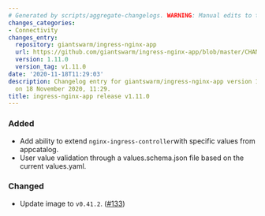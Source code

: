 ```yaml
---
# Generated by scripts/aggregate-changelogs. WARNING: Manual edits to this files will be overwritten.
changes_categories:
- Connectivity
changes_entry:
  repository: giantswarm/ingress-nginx-app
  url: https://github.com/giantswarm/ingress-nginx-app/blob/master/CHANGELOG.md#1110---2020-11-18
  version: 1.11.0
  version_tag: v1.11.0
date: '2020-11-18T11:29:03'
description: Changelog entry for giantswarm/ingress-nginx-app version 1.11.0, published
  on 18 November 2020, 11:29.
title: ingress-nginx-app release v1.11.0
---
```


### Added
- Add ability to extend `nginx-ingress-controller`with specific values from appcatalog.
- User value validation through a values.schema.json file based on the current values.yaml.
### Changed
- Update image to `v0.41.2`. ([#133](https://github.com/giantswarm/ingress-nginx-app/pull/133))
